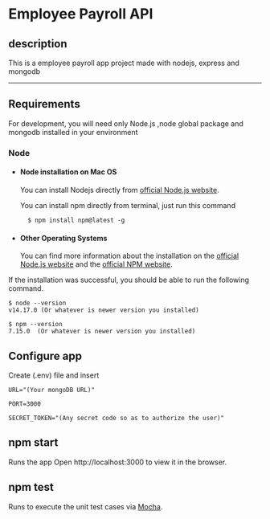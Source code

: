 # Employee Payroll API

## description
This is a employee payroll app project made with nodejs, express and mongodb

---

## Requirements
For development, you will need only Node.js ,node global package and mongodb installed in your environment

### Node
- #### Node installation on Mac OS

    You can install Nodejs directly from [official Node.js website](https://nodejs.org/en/download/).

    You can install npm directly from terminal, just run this command

        $ npm install npm@latest -g 

- #### Other Operating Systems
  You can find more information about the installation on the [official Node.js website](https://nodejs.org/) and the [official NPM website](https://npmjs.org/).

If the installation was successful, you should be able to run the following command.

    $ node --version
    v14.17.0 (Or whatever is newer version you installed)

    $ npm --version
    7.15.0  (Or whatever is newer version you installed)

## Configure app

Create (.env) file and insert 

    URL="(Your mongoDB URL)"

    PORT=3000

    SECRET_TOKEN="(Any secret code so as to authorize the user)"

## npm start
Runs the app
Open http://localhost:3000 to view it in the browser.

## npm test
Runs to execute the unit test cases via [Mocha](https://mochajs.org/).
